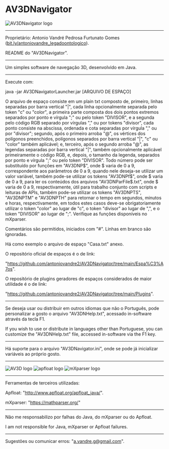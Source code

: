 # AV3DNavigator
![AV3DNavigator logo](https://antoniovandre2.github.io/AV3DNavigator/AV3DNavigator%20-%20Logo%20-%20200p.png)
____________________

Proprietário: Antonio Vandré Pedrosa Furtunato Gomes ([bit.ly/antoniovandre_legadoontologico](https://bit.ly/antoniovandre_legadoontologico)).

README do "AV3DNavigator".
____________________

Um simples software de navegação 3D, desenvolvido em Java.
_____

Execute com:

java -jar AV3DNavigatorLauncher.jar [ARQUIVO DE ESPAÇO]

O arquivo de espaço consiste em um plain txt composto de, primeiro, linhas separadas por barra vertical "|", cada linha opcionalmente separada pelo token "c" ou "color", a primeira parte composta dos dois pontos extremos separados por ponto e vírgula ";" ou pelo token "DIVISOR", e a segunda pelo código RGB separado por vírgulas "," ou por tokens "divisor", cada ponto consiste na abscissa, ordenada e cota separadas por vírgula "," ou por "divisor"; segundo, após o primeiro arroba "@", os vértices dos polígonos preenchidos, polígonos separados por barra vertical "|", "c" ou "color" também aplicável; e, terceiro, após o segundo arroba "@", as legendas separadas por barra vertical "|", também opcionalmente aplicável primeiramente o código RGB, e, depois, o tamanho da legenda, separados por ponto e vírgula ";" ou pelo token "DIVISOR". Todo número pode ser substituído por funções em "AV3DNP$", onde $ varia de 0 a 9, correspondente aos parâmetros de 0 a 9, quando nele deseja-se utilizar um valor variável, também pode-se utilizar os tokens "AV3DNPf$", onde $ varia de 0 a 9, para ler os conteúdos dos arquivos "AV3DNParFile$.txt", onde $ varia de 0 a 9, respectivamente, útil para trabalho conjunto com scripts e leituras de APIs, também pode-se utilizar os tokens "AV3DNPTS", "AV3DNPTM" e "AV3DNPTH" para retornar o tempo em segundos, minutos e horas, respectivamente, em todos estes casos deve-se obrigatoriamente utilizar o token "color" ao lugar de "c", o token "divisor" ao lugar de ",", e o token "DIVISOR" ao lugar de ";". Verifique as funções disponíveis no mXparser.

Comentários são permitidos, iniciados com "#". Linhas em branco são ignoradas.

Há como exemplo o arquivo de espaço "Casa.txt" anexo.

O repositório oficial de espaços é o de link:

"https://github.com/antoniovandre2/AV3DNavigator/tree/main/Espa%C3%A7os".

O repositório de plugins geradores de espaços considerados de maior utilidade é o de link:

"https://github.com/antoniovandre2/AV3DNavigator/tree/main/Plugins".
____________________

Se deseja usar ou distribuir em outros idiomas que não o Português, pode personalizar a gosto o arquivo "AV3DNHelp.txt", acessado in-software através da tecla F1.

If you wish to use or distribute in languages ​​other than Portuguese, you can customize the "AV3DNHelp.txt" file, accessed in-software via the F1 key.
____________________

Há suporte para o arquivo "AV3DNavigator.ini", onde se pode já inicializar variáveis ao próprio gosto.
____________________

![AV3D logo](https://antoniovandre2.github.io/AV3DNavigator/Powered%20by%20AV3D%20engine%20-%20200p.png) ![apfloat logo](https://antoniovandre2.github.io/AV3DNavigator/Powered%20by%20apfloat%20-%20200p.png) ![mXparser logo](https://antoniovandre2.github.io/AV3DNavigator/Powered%20by%20mXparser%20-%20200p.png)
____________________

Ferramentas de terceiros utilizadas:

Apfloat: "http://www.apfloat.org/apfloat_java/".

mXparser: "https://mathparser.org/"
____________________

Não me responsabilizo por falhas do Java, do mXparser ou do Apfloat.

I am not responsible for Java, mXparser or Apfloat failures.
____________________

Sugestões ou comunicar erros: "a.vandre.g@gmail.com".
